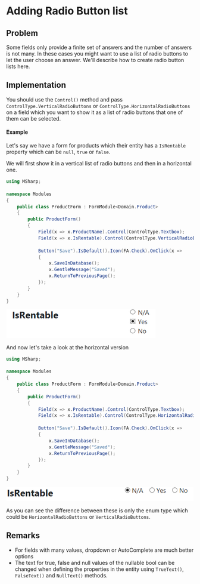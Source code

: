 # Adding Radio Button list

## Problem

Some fields only provide a finite set of answers and the number of answers is not many.
In these cases you might want to use a list of radio buttons to let the user choose an answer.
We'll describe how to create radio button lists here.

## Implementation

You should use the `Control()` method and pass `ControlType.VerticalRadioButtons` or `ControlType.HorizontalRadioButtons` on a field which you want to show it as a list of radio buttons that one of them can be selected.

#### Example

Let's say we have a form for products which their entity has a `IsRentable` property which can be `null`, `true` or `false`.

We will first show it in a vertical list of radio buttons and then in a horizontal one.

```csharp
using MSharp;

namespace Modules
{
    public class ProductForm : FormModule<Domain.Product>
    {
        public ProductForm()
        {
            Field(x => x.ProductName).Control(ControlType.Textbox);
            Field(x => x.IsRentable).Control(ControlType.VerticalRadioButtons);

            Button("Save").IsDefault().Icon(FA.Check).OnClick(x =>
            {
                x.SaveInDatabase();
                x.GentleMessage("Saved");
                x.ReturnToPreviousPage();
            });
        }
    }
}
```

![vertical radio buttons](images/radiobuttonsVertical.PNG)

And now let's take a look at the horizontal version

```csharp
using MSharp;

namespace Modules
{
    public class ProductForm : FormModule<Domain.Product>
    {
        public ProductForm()
        {
            Field(x => x.ProductName).Control(ControlType.Textbox);
            Field(x => x.IsRentable).Control(ControlType.HorizontalRadioButtons);

            Button("Save").IsDefault().Icon(FA.Check).OnClick(x =>
            {
                x.SaveInDatabase();
                x.GentleMessage("Saved");
                x.ReturnToPreviousPage();
            });
        }
    }
}
```

![horizontal radio buttons](images/radiobuttonsHorizontal.PNG)

As you can see the difference between these is only the enum type which could be `HorizontalRadioButtons` or `VerticalRadioButtons`.

## Remarks

- For fields with many values, dropdown or AutoComplete are much better options
- The text for true, false and null values of the nullable bool can be changed when defining the properties in the entity using `TrueText()`, `FalseText()` and `NullText()` methods.